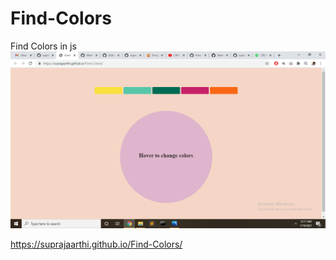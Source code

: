 # Find-Colors
Find Colors in js
<img src="Screenshot (737).png">

https://suprajaarthi.github.io/Find-Colors/
